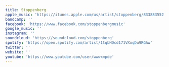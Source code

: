 ```yaml
---
title: Stoppenberg
apple_music: 'https://itunes.apple.com/us/artist/stoppenberg/833883552'
bandcamp: ''
facebook: 'https://www.facebook.com/stoppenbergmusic'
google_music: ''
instagram: ''
soundcloud: 'https://soundcloud.com/stoppenberg'
spotify: 'https://open.spotify.com/artist/1tqbHDcd171VXoqDu9RGAw'
twitter: ''
website: ''
youtube: 'https://www.youtube.com/user/wwwxmpde'
---
```

